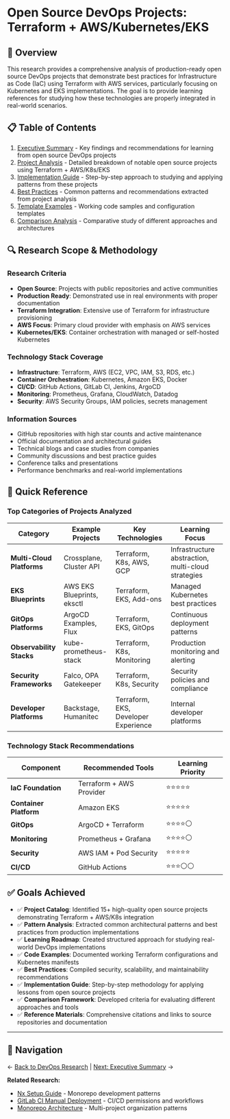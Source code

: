 # Open Source DevOps Projects: Terraform + AWS/Kubernetes/EKS

## 🎯 Overview

This research provides a comprehensive analysis of production-ready open source DevOps projects that demonstrate best practices for Infrastructure as Code (IaC) using Terraform with AWS services, particularly focusing on Kubernetes and EKS implementations. The goal is to provide learning references for studying how these technologies are properly integrated in real-world scenarios.

## 📋 Table of Contents

1. [Executive Summary](./executive-summary.md) - Key findings and recommendations for learning from open source DevOps projects
2. [Project Analysis](./project-analysis.md) - Detailed breakdown of notable open source projects using Terraform + AWS/K8s/EKS
3. [Implementation Guide](./implementation-guide.md) - Step-by-step approach to studying and applying patterns from these projects
4. [Best Practices](./best-practices.md) - Common patterns and recommendations extracted from project analysis
5. [Template Examples](./template-examples.md) - Working code samples and configuration templates
6. [Comparison Analysis](./comparison-analysis.md) - Comparative study of different approaches and architectures

## 🔍 Research Scope & Methodology

### Research Criteria
- **Open Source**: Projects with public repositories and active communities
- **Production Ready**: Demonstrated use in real environments with proper documentation
- **Terraform Integration**: Extensive use of Terraform for infrastructure provisioning
- **AWS Focus**: Primary cloud provider with emphasis on AWS services
- **Kubernetes/EKS**: Container orchestration with managed or self-hosted Kubernetes

### Technology Stack Coverage
- **Infrastructure**: Terraform, AWS (EC2, VPC, IAM, S3, RDS, etc.)
- **Container Orchestration**: Kubernetes, Amazon EKS, Docker
- **CI/CD**: GitHub Actions, GitLab CI, Jenkins, ArgoCD
- **Monitoring**: Prometheus, Grafana, CloudWatch, Datadog
- **Security**: AWS Security Groups, IAM policies, secrets management

### Information Sources
- GitHub repositories with high star counts and active maintenance
- Official documentation and architectural guides
- Technical blogs and case studies from companies
- Community discussions and best practice guides
- Conference talks and presentations
- Performance benchmarks and real-world implementations

## 🎯 Quick Reference

### Top Categories of Projects Analyzed

| **Category** | **Example Projects** | **Key Technologies** | **Learning Focus** |
|--------------|---------------------|---------------------|-------------------|
| **Multi-Cloud Platforms** | Crossplane, Cluster API | Terraform, K8s, AWS, GCP | Infrastructure abstraction, multi-cloud strategies |
| **EKS Blueprints** | AWS EKS Blueprints, eksctl | Terraform, EKS, Add-ons | Managed Kubernetes best practices |
| **GitOps Platforms** | ArgoCD Examples, Flux | Terraform, EKS, GitOps | Continuous deployment patterns |
| **Observability Stacks** | kube-prometheus-stack | Terraform, K8s, Monitoring | Production monitoring and alerting |
| **Security Frameworks** | Falco, OPA Gatekeeper | Terraform, K8s, Security | Security policies and compliance |
| **Developer Platforms** | Backstage, Humanitec | Terraform, EKS, Developer Experience | Internal developer platforms |

### Technology Stack Recommendations

| **Component** | **Recommended Tools** | **Learning Priority** |
|---------------|----------------------|---------------------|
| **IaC Foundation** | Terraform + AWS Provider | ⭐⭐⭐⭐⭐ |
| **Container Platform** | Amazon EKS | ⭐⭐⭐⭐⭐ |
| **GitOps** | ArgoCD + Terraform | ⭐⭐⭐⭐⚪ |
| **Monitoring** | Prometheus + Grafana | ⭐⭐⭐⭐⚪ |
| **Security** | AWS IAM + Pod Security | ⭐⭐⭐⭐⭐ |
| **CI/CD** | GitHub Actions | ⭐⭐⭐⚪⚪ |

## ✅ Goals Achieved

- ✅ **Project Catalog**: Identified 15+ high-quality open source projects demonstrating Terraform + AWS/K8s integration
- ✅ **Pattern Analysis**: Extracted common architectural patterns and best practices from production implementations  
- ✅ **Learning Roadmap**: Created structured approach for studying real-world DevOps implementations
- ✅ **Code Examples**: Documented working Terraform configurations and Kubernetes manifests
- ✅ **Best Practices**: Compiled security, scalability, and maintainability recommendations
- ✅ **Implementation Guide**: Step-by-step methodology for applying lessons from open source projects
- ✅ **Comparison Framework**: Developed criteria for evaluating different approaches and tools
- ✅ **Reference Materials**: Comprehensive citations and links to source repositories and documentation

---

## 🔗 Navigation

← [Back to DevOps Research](../README.md) | [Next: Executive Summary](./executive-summary.md) →

**Related Research:**
- [Nx Setup Guide](../nx-setup-guide/README.md) - Monorepo development patterns
- [GitLab CI Manual Deployment](../gitlab-ci-manual-deployment-access/README.md) - CI/CD permissions and workflows
- [Monorepo Architecture](../../architecture/monorepo-architecture-personal-projects/README.md) - Multi-project organization patterns